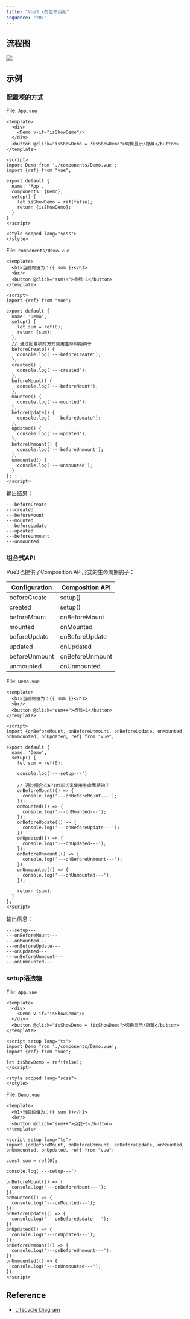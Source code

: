 ```yaml
---
title: "Vue3.x的生命周期"
sequence: "201"
---
```


## 流程图

![](/assets/images/front-end/vue3/vue3-lifecycle.png)

## 示例

### 配置项的方式

File: `App.vue`

```text
<template>
  <div>
    <Demo v-if="isShowDemo"/>
  </div>
  <button @click="isShowDemo = !isShowDemo">切换显示/隐藏</button>
</template>

<script>
import Demo from './components/Demo.vue';
import {ref} from "vue";

export default {
  name: 'App',
  components: {Demo},
  setup() {
    let isShowDemo = ref(false);
    return {isShowDemo};
  }
}
</script>

<style scoped lang="scss">
</style>
```

File: `components/Demo.vue`

```text
<template>
  <h1>当前的值为：{{ sum }}</h1>
  <br/>
  <button @click="sum++">点我+1</button>
</template>

<script>
import {ref} from "vue";

export default {
  name: 'Demo',
  setup() {
    let sum = ref(0);
    return {sum};
  },
  // 通过配置项的方式使用生命周期钩子
  beforeCreate() {
    console.log('---beforeCreate');
  },
  created() {
    console.log('---created');
  },
  beforeMount() {
    console.log('---beforeMount');
  },
  mounted() {
    console.log('---mounted');
  },
  beforeUpdate() {
    console.log('---beforeUpdate');
  },
  updated() {
    console.log('---updated');
  },
  beforeUnmount() {
    console.log('---beforeUnmount');
  },
  unmounted() {
    console.log('---unmounted');
  }
};
</script>
```

输出结果：

```text
---beforeCreate
---created
---beforeMount
---mounted
---beforeUpdate
---updated
---beforeUnmount
---unmounted
```

### 组合式API

Vue3也提供了Composition API形式的生命周期钩子：

| Configuration | Composition API |
|---------------|-----------------|
| beforeCreate  | setup()         |
| created       | setup()         |
| beforeMount   | onBeforeMount   |
| mounted       | onMounted       |
| beforeUpdate  | onBeforeUpdate  |
| updated       | onUpdated       |
| beforeUnmount | onBeforeUnmount |
| unmounted     | onUnmounted     |

File: `Demo.vue`

```text
<template>
  <h1>当前的值为：{{ sum }}</h1>
  <br/>
  <button @click="sum++">点我+1</button>
</template>

<script>
import {onBeforeMount, onBeforeUnmount, onBeforeUpdate, onMounted, onUnmounted, onUpdated, ref} from "vue";

export default {
  name: 'Demo',
  setup() {
    let sum = ref(0);

    console.log('---setup---')

    // 通过组合式API的形式来使用生命周期钩子
    onBeforeMount(() => {
      console.log('---onBeforeMount---');
    });
    onMounted(() => {
      console.log('---onMounted---');
    });
    onBeforeUpdate(() => {
      console.log('---onBeforeUpdate---');
    })
    onUpdated(() => {
      console.log('---onUpdated---');
    });
    onBeforeUnmount(() => {
      console.log('---onBeforeUnmount---');
    });
    onUnmounted(() => {
      console.log('---onUnmounted---');
    });

    return {sum};
  }
};
</script>
```

输出信息：

```text
---setup---
---onBeforeMount---
---onMounted---
---onBeforeUpdate---
---onUpdated---
---onBeforeUnmount---
---onUnmounted---
```

### setup语法糖

File: `App.vue`

```text
<template>
  <div>
    <Demo v-if="isShowDemo"/>
  </div>
  <button @click="isShowDemo = !isShowDemo">切换显示/隐藏</button>
</template>

<script setup lang="ts">
import Demo from './components/Demo.vue';
import {ref} from "vue";

let isShowDemo = ref(false);
</script>

<style scoped lang="scss">
</style>
```

File: `Demo.vue`

```text
<template>
  <h1>当前的值为：{{ sum }}</h1>
  <br/>
  <button @click="sum++">点我+1</button>
</template>

<script setup lang="ts">
import {onBeforeMount, onBeforeUnmount, onBeforeUpdate, onMounted, onUnmounted, onUpdated, ref} from "vue";

const sum = ref(0);

console.log('---setup---')

onBeforeMount(() => {
  console.log('---onBeforeMount---');
});
onMounted(() => {
  console.log('---onMounted---');
});
onBeforeUpdate(() => {
  console.log('---onBeforeUpdate---');
})
onUpdated(() => {
  console.log('---onUpdated---');
});
onBeforeUnmount(() => {
  console.log('---onBeforeUnmount---');
});
onUnmounted(() => {
  console.log('---onUnmounted---');
});
</script>
```

## Reference

- [Lifecycle Diagram](https://vuejs.org/guide/essentials/lifecycle.html#lifecycle-diagram)
